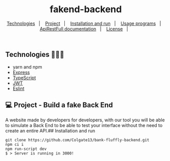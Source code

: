 <h1 align="center">fakend-backend</h1>

<p align="center">
  <a href="#technologies-">Technologies</a>&nbsp;&nbsp;&nbsp;|&nbsp;&nbsp;&nbsp;
  <a href="#-Project">Project</a>&nbsp;&nbsp;&nbsp;|&nbsp;&nbsp;&nbsp;
  <a href="#installation-and-run">Installation and run</a>&nbsp;&nbsp;&nbsp;|&nbsp;&nbsp;&nbsp;
  <a href="#usage-programs">Usage programs</a>&nbsp;&nbsp;&nbsp;|&nbsp;&nbsp;&nbsp;
  <a href="#apirestfull-documentation">ApiRestFull documentation</a>&nbsp;&nbsp;&nbsp;|&nbsp;&nbsp;&nbsp;
  <a href="#license">License</a>&nbsp;&nbsp;&nbsp;|&nbsp;&nbsp;&nbsp;

</p>

<br>

## Technologies 🐱‍🏍🎂
- yarn and npm
- [Express](https://expressjs.com/pt-br/)
- [TypeScript](https://www.typescriptlang.org/)
- [JWT](https://jwt.io/)
- [Eslint](https://eslint.org/)


## 💻 Project - Build a fake Back End

A website made by developers for developers, with our tool you will be able to simulate a Back End to be able to test your interface without the need to create an entire API.## Installation and run

```yarn 
git clone https://github.com/Colgate13/bank-fluffly-backend.git
npm ci i
npm run-script dev
$ > Server is running in 3000!
```
